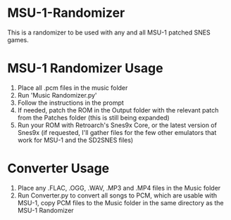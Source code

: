 # MSU-1-Randomizer

This is a randomizer to be used with any and all MSU-1 patched SNES games.

# MSU-1 Randomizer Usage

1. Place all .pcm files in the music folder
2. Run 'Music Randomizer.py'
3. Follow the instructions in the prompt
4. If needed, patch the ROM in the Output folder with the relevant patch from the Patches folder (this is still being expanded)
5. Run your ROM with Retroarch's Snes9x Core, or the latest version of Snes9x (if requested, I'll gather files for the few other emulators that work for MSU-1 and the SD2SNES files)

# Converter Usage

1. Place any .FLAC, .OGG, .WAV, .MP3 and .MP4 files in the Music folder
2. Run Converter.py to convert all songs to PCM, which are usable with MSU-1, copy PCM files to the Music folder in the same directory as the MSU-1 Randomizer
